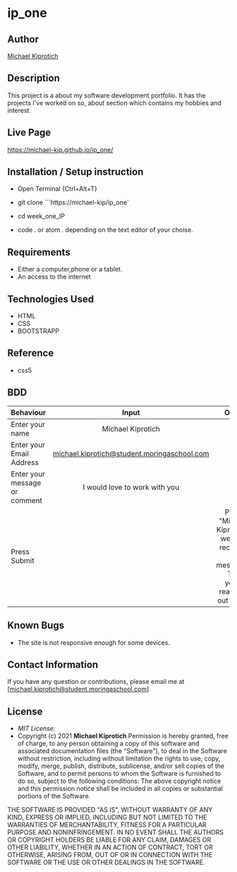 # ip_one

## Author

[Michael Kiprotich](https://github.com/michael-kip)

## Description

This project is a about my software development portfolio. It has the projects I've worked on so, about section which contains my hobbies and interest.


## Live Page 
https://michael-kip.github.io/ip_one/ 


## Installation / Setup instruction
* Open Terminal {Ctrl+Alt+T}

* git clone ```https://michael-kip/ip_one`
* cd week_one_IP
* code . or atom . depending on the text editor of your choise.
## Requirements
* Either a computer,phone or a tablet.
* An access to the internet
## Technologies Used
- HTML
- CSS
- BOOTSTRAPP
## Reference
* css5
## BDD
| Behaviour      | Input        | Output       |
| :------------- | :----------: | -----------: |
|  Enter your name  |   Michael Kiprotich |     |
| Enter your Email Address  | michael.kiprotich@student.moringaschool.com |   |
| Enter your message or comment   |  I would love to work with you     |     |
| Press Submit|     |Pop up "Michael Kiprotich, we have received your message. Thank you for reaching out to us.|
## Known Bugs
* The site is not responsive enough for some devices. 
## Contact Information 
If you have any question or contributions, please email me at [michael.kiprotich@student.moringaschool.com]
## License
* *MIT License:*
* Copyright (c) 2021 **Michael Kiprotich**
Permission is hereby granted, free of charge, to any person obtaining a copy
of this software and associated documentation files (the "Software"), to deal
in the Software without restriction, including without limitation the rights
to use, copy, modify, merge, publish, distribute, sublicense, and/or sell
copies of the Software, and to permit persons to whom the Software is
furnished to do so, subject to the following conditions:
​
The above copyright notice and this permission notice shall be included in all
copies or substantial portions of the Software.

THE SOFTWARE IS PROVIDED "AS IS", WITHOUT WARRANTY OF ANY KIND, EXPRESS OR
IMPLIED, INCLUDING BUT NOT LIMITED TO THE WARRANTIES OF MERCHANTABILITY,
FITNESS FOR A PARTICULAR PURPOSE AND NONINFRINGEMENT. IN NO EVENT SHALL THE
AUTHORS OR COPYRIGHT HOLDERS BE LIABLE FOR ANY CLAIM, DAMAGES OR OTHER
LIABILITY, WHETHER IN AN ACTION OF CONTRACT, TORT OR OTHERWISE, ARISING FROM,
OUT OF OR IN CONNECTION WITH THE SOFTWARE OR THE USE OR OTHER DEALINGS IN THE
SOFTWARE.
